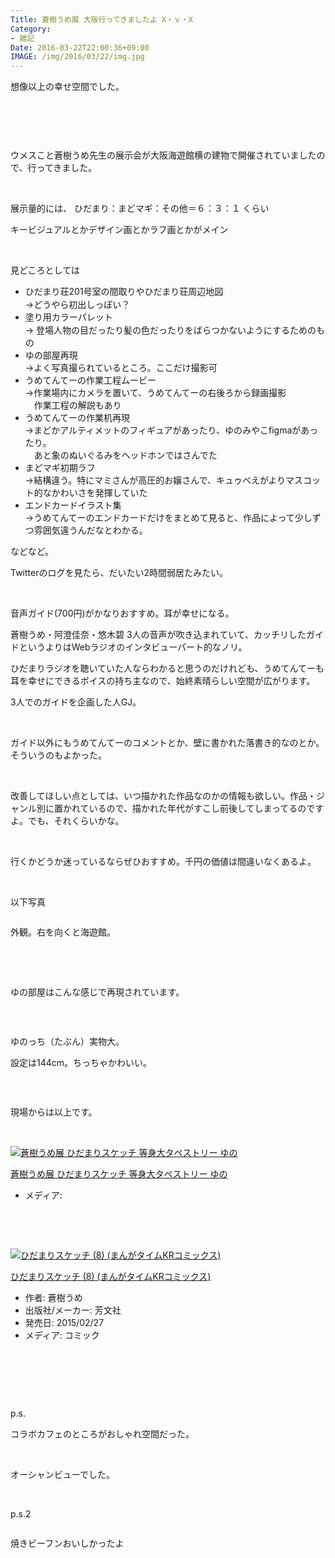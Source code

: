 ```yaml
---
Title: 蒼樹うめ展 大阪行ってきましたよ X・ｖ・X
Category:
- 雑記
Date: 2016-03-22T22:00:36+09:00
IMAGE: /img/2016/03/22/img.jpg
---
```



想像以上の幸せ空間でした。

<img class="magnifiable" src="https://lh3.googleusercontent.com/-p1xrgFCo06c/VvFGKBXnBKI/AAAAAAAAPvI/qJ4y0EY1HfsntQXNsEhq5wZ6AtzHtrIVQ/s1024/IMG_20160322_221824.jpg" alt="" />

 

 

ウメスこと蒼樹うめ先生の展示会が大阪海遊館横の建物で開催されていましたので、行ってきました。

 

展示量的には、 ひだまり：まどマギ：その他＝６：３：１ くらい

キービジュアルとかデザイン画とかラフ画とかがメイン

 

見どころとしては
<ul>
<li><span style="line-height: 1.5;">ひだまり荘201号室の間取りやひだまり荘周辺地図<br />→どうやら初出しっぽい？</span></li>
<li><span style="line-height: 1.5;">塗り用カラーパレット<br />→ 登場人物の目だったり髪の色だったりをばらつかないようにするためのもの</span></li>
<li>ゆの部屋再現<br />→よく写真撮られているところ。ここだけ撮影可</li>
<li>うめてんてーの作業工程ムービー<br />→作業場内にカメラを置いて、うめてんてーの右後ろから録画撮影<br />　作業工程の解説もあり</li>
<li>うめてんてーの作業机再現<br />→まどかアルティメットのフィギュアがあったり、ゆのみやこfigmaがあったり。<br />　あと象のぬいぐるみをヘッドホンではさんでた</li>
<li>まどマギ初期ラフ<br />→結構違う。特にマミさんが高圧的お嬢さんで、キュゥべえがよりマスコット的なかわいさを発揮していた</li>
<li>エンドカードイラスト集<br />→うめてんてーのエンドカードだけをまとめて見ると、作品によって少しずつ雰囲気違うんだなとわかる。</li>
</ul>

などなど。

Twitterのログを見たら、だいたい2時間弱居たみたい。

 

音声ガイド(700円)がかなりおすすめ。耳が幸せになる。

蒼樹うめ・阿澄佳奈・悠木碧 3人の音声が吹き込まれていて、カッチリしたガイドというよりはWebラジオのインタビューパート的なノリ。

ひだまりラジオを聴いていた人ならわかると思うのだけれども、うめてんてーも耳を幸せにできるボイスの持ち主なので、始終素晴らしい空間が広がります。

3人でのガイドを企画した人GJ。

 

ガイド以外にもうめてんてーのコメントとか、壁に書かれた落書き的なのとか。そういうのもよかった。

 

改善してほしい点としては、いつ描かれた作品なのかの情報も欲しい。作品・ジャンル別に置かれているので、描かれた年代がすこし前後してしまってるのですよ。でも、それくらいかな。

 

行くかどうか迷っているならぜひおすすめ。千円の価値は間違いなくあるよ。

 

以下写真

<img class="magnifiable" src="https://lh3.googleusercontent.com/-6FvhTR9Y5y0/VvD-RTX_yMI/AAAAAAAAPr0/XZ7vlH-LWGQilCzwfc92OFAt9nEmaGLGQ/s1024/IMG_20160322_131808.jpg" alt="" />

外観。右を向くと海遊館。

 

<img class="magnifiable" src="https://lh3.googleusercontent.com/-mQXQhF5GzhE/VvEeILvTVRI/AAAAAAAAPuI/Pp-TqrROiMEvxKd4Cj7L9whyeDSmXwR0A/s1024/IMG_20160322_141404.jpg" alt="" />

<img class="magnifiable" src="https://lh3.googleusercontent.com/-sKyoKoLNnek/VvEeGaUdPTI/AAAAAAAAPuI/ATItV-Hz6KY2ZLaykprziSdUNAqas-_XA/s1024/IMG_20160322_141356.jpg" alt="" />

<img class="magnifiable" src="https://lh3.googleusercontent.com/-KkSJszffFTc/VvEeOPqzgfI/AAAAAAAAPuI/6jBHJsHExYEgmMD6xRFtOWtC9ewHPDFqw/s1024/IMG_20160322_141542.jpg" alt="" />

ゆの部屋はこんな感じで再現されています。

 

<img class="magnifiable" src="https://lh3.googleusercontent.com/-scWWJa2e6hE/VvEeIwB4m-I/AAAAAAAAPuI/AEQfwBBwiQQNq4bnMNX6NEcVJ-tgt50Gw/s1024/IMG_20160322_141419.jpg" alt="" />

ゆのっち（たぶん）実物大。

設定は144cm。ちっちゃかわいい。

 

<img class="magnifiable" src="https://lh3.googleusercontent.com/-jSdzxPBG04k/VvE5qD1JPXI/AAAAAAAAPuw/g3Z9KU2OfeYUzYk2H_JoJerc5BvFOWOuA/s1024/IMG_20160322_212508.jpg" alt="" />

現場からは以上です。

  
<div class="freezed">
<div class="external-link-detail"><a href="https://www.amazon.co.jp/exec/obidos/ASIN/B0169N9STK/ab1025-22/"><img class="external-link-detail-image" title="蒼樹うめ展 ひだまりスケッチ 等身大タペストリー ゆの" src="https://ecx.images-amazon.com/images/I/313UkJDDUDL._SL160_.jpg" alt="蒼樹うめ展 ひだまりスケッチ 等身大タペストリー ゆの" /></a>
<div class="external-link-detail-info">
<p class="external-link-detail-title"><a href="https://www.amazon.co.jp/exec/obidos/ASIN/B0169N9STK/ab1025-22/">蒼樹うめ展 ひだまりスケッチ 等身大タペストリー ゆの</a>
<ul>
<li><span class="external-link-detail-label">メディア:</span></li>

</ul>
</div>
<div class="external-link-detail-foot"> </div>
</div>
</div>

 
<div class="freezed">
<div class="external-link-detail"><a href="https://www.amazon.co.jp/exec/obidos/ASIN/4832245295/ab1025-22/"><img class="external-link-detail-image" title="ひだまりスケッチ (8) (まんがタイムKRコミックス)" src="https://ecx.images-amazon.com/images/I/51al3lRN-lL._SL160_.jpg" alt="ひだまりスケッチ (8) (まんがタイムKRコミックス)" /></a>
<div class="external-link-detail-info">
<p class="external-link-detail-title"><a href="https://www.amazon.co.jp/exec/obidos/ASIN/4832245295/ab1025-22/">ひだまりスケッチ (8) (まんがタイムKRコミックス)</a>
<ul>
<li><span class="external-link-detail-label">作者:</span> 蒼樹うめ</li>
<li><span class="external-link-detail-label">出版社/メーカー:</span> 芳文社</li>
<li><span class="external-link-detail-label">発売日:</span> 2015/02/27</li>
<li><span class="external-link-detail-label">メディア:</span> コミック</li>

</ul>
</div>
<div class="external-link-detail-foot"> </div>
</div>
</div>

 

 

p.s.

コラボカフェのところがおしゃれ空間だった。

<img class="magnifiable" src="https://lh3.googleusercontent.com/-U2QQraXvs-Y/VvEeSQBqTBI/AAAAAAAAPuI/ULenGi1oj0QLATfMwjbXyf-MvjVWdq4KA/s1024/IMG_20160322_151446.jpg" alt="" />

<img class="magnifiable" src="https://lh3.googleusercontent.com/-OmtOBGaiHqw/VvEeW0eGuQI/AAAAAAAAPuQ/_NTlKwey4lMjP91SPnMHEwjBkrbMvoBiA/s1024/IMG_20160322_152813.jpg" alt="" />

オーシャンビューでした。

 

p.s.2

<img class="magnifiable" src="https://lh3.googleusercontent.com/-L_g9TEFaSAU/VvEeUFYx1gI/AAAAAAAAPuI/szjkrFrtVyMI_a5NorOFL3IAK3EwX1G6g/s1024/IMG_20160322_151816.jpg" alt="" />

焼きビーフンおいしかったよ

 
